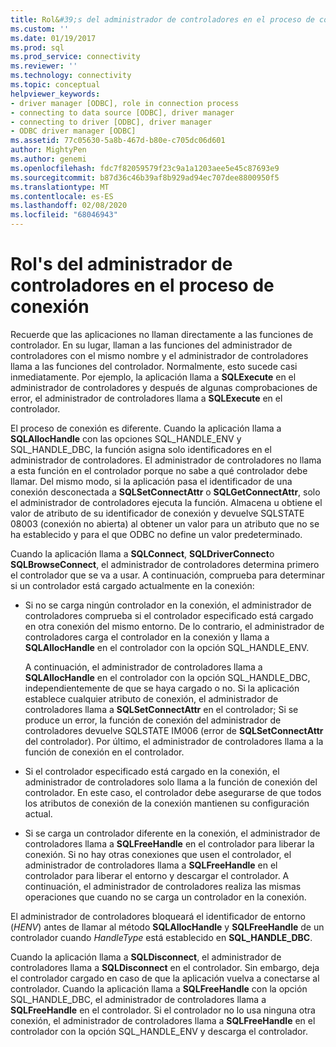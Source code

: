 ```yaml
---
title: Rol&#39;s del administrador de controladores en el proceso de conexión | Microsoft Docs
ms.custom: ''
ms.date: 01/19/2017
ms.prod: sql
ms.prod_service: connectivity
ms.reviewer: ''
ms.technology: connectivity
ms.topic: conceptual
helpviewer_keywords:
- driver manager [ODBC], role in connection process
- connecting to data source [ODBC], driver manager
- connecting to driver [ODBC], driver manager
- ODBC driver manager [ODBC]
ms.assetid: 77c05630-5a8b-467d-b80e-c705dc06d601
author: MightyPen
ms.author: genemi
ms.openlocfilehash: fdc7f82059579f23c9a1a1203aee5e45c87693e9
ms.sourcegitcommit: b87d36c46b39af8b929ad94ec707dee8800950f5
ms.translationtype: MT
ms.contentlocale: es-ES
ms.lasthandoff: 02/08/2020
ms.locfileid: "68046943"
---
```

# <a name="driver-manager39s-role-in-the-connection-process"></a>Rol&#39;s del administrador de controladores en el proceso de conexión
Recuerde que las aplicaciones no llaman directamente a las funciones de controlador. En su lugar, llaman a las funciones del administrador de controladores con el mismo nombre y el administrador de controladores llama a las funciones del controlador. Normalmente, esto sucede casi inmediatamente. Por ejemplo, la aplicación llama a **SQLExecute** en el administrador de controladores y después de algunas comprobaciones de error, el administrador de controladores llama a **SQLExecute** en el controlador.  
  
 El proceso de conexión es diferente. Cuando la aplicación llama a **SQLAllocHandle** con las opciones SQL_HANDLE_ENV y SQL_HANDLE_DBC, la función asigna solo identificadores en el administrador de controladores. El administrador de controladores no llama a esta función en el controlador porque no sabe a qué controlador debe llamar. Del mismo modo, si la aplicación pasa el identificador de una conexión desconectada a **SQLSetConnectAttr** o **SQLGetConnectAttr**, solo el administrador de controladores ejecuta la función. Almacena u obtiene el valor de atributo de su identificador de conexión y devuelve SQLSTATE 08003 (conexión no abierta) al obtener un valor para un atributo que no se ha establecido y para el que ODBC no define un valor predeterminado.  
  
 Cuando la aplicación llama a **SQLConnect**, **SQLDriverConnect**o **SQLBrowseConnect**, el administrador de controladores determina primero el controlador que se va a usar. A continuación, comprueba para determinar si un controlador está cargado actualmente en la conexión:  
  
-   Si no se carga ningún controlador en la conexión, el administrador de controladores comprueba si el controlador especificado está cargado en otra conexión del mismo entorno. De lo contrario, el administrador de controladores carga el controlador en la conexión y llama a **SQLAllocHandle** en el controlador con la opción SQL_HANDLE_ENV.  
  
     A continuación, el administrador de controladores llama a **SQLAllocHandle** en el controlador con la opción SQL_HANDLE_DBC, independientemente de que se haya cargado o no. Si la aplicación establece cualquier atributo de conexión, el administrador de controladores llama a **SQLSetConnectAttr** en el controlador; Si se produce un error, la función de conexión del administrador de controladores devuelve SQLSTATE IM006 (error de **SQLSetConnectAttr** del controlador). Por último, el administrador de controladores llama a la función de conexión en el controlador.  
  
-   Si el controlador especificado está cargado en la conexión, el administrador de controladores solo llama a la función de conexión del controlador. En este caso, el controlador debe asegurarse de que todos los atributos de conexión de la conexión mantienen su configuración actual.  
  
-   Si se carga un controlador diferente en la conexión, el administrador de controladores llama a **SQLFreeHandle** en el controlador para liberar la conexión. Si no hay otras conexiones que usen el controlador, el administrador de controladores llama a **SQLFreeHandle** en el controlador para liberar el entorno y descargar el controlador. A continuación, el administrador de controladores realiza las mismas operaciones que cuando no se carga un controlador en la conexión.  
  
 El administrador de controladores bloqueará el identificador de entorno (*HENV*) antes de llamar al método **SQLAllocHandle** y **SQLFreeHandle** de un controlador cuando *HandleType* está establecido en **SQL_HANDLE_DBC**.  
  
 Cuando la aplicación llama a **SQLDisconnect**, el administrador de controladores llama a **SQLDisconnect** en el controlador. Sin embargo, deja el controlador cargado en caso de que la aplicación vuelva a conectarse al controlador. Cuando la aplicación llama a **SQLFreeHandle** con la opción SQL_HANDLE_DBC, el administrador de controladores llama a **SQLFreeHandle** en el controlador. Si el controlador no lo usa ninguna otra conexión, el administrador de controladores llama a **SQLFreeHandle** en el controlador con la opción SQL_HANDLE_ENV y descarga el controlador.
